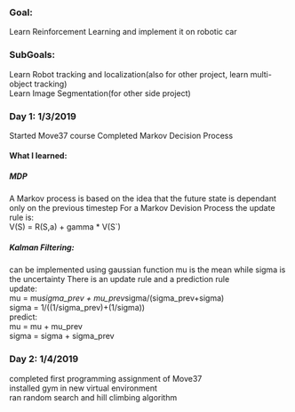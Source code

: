 ### Goal: 
Learn Reinforcement Learning and implement it on robotic car
### SubGoals:
Learn Robot tracking and localization(also for other project, learn multi-object tracking)
<br>
Learn Image Segmentation(for other side project)
### Day 1: 1/3/2019
Started Move37 course 
Completed Markov Decision Process
#### What I learned:
##### MDP
A Markov process is based on the idea that the future state is dependant only on the previous timestep
For a Markov Devision Process the update rule is:
<br>
V(S) = R(S,a) + gamma * V(S`)
##### Kalman Filtering:
can be implemented using gaussian function
mu is the mean while sigma is the uncertainty
There is an update rule and a prediction rule
<br>
update:
<br>
mu = mu*sigma_prev + mu_prev*sigma/(sigma_prev+sigma)
<br>
sigma = 1/((1/sigma_prev)+(1/sigma))
<br>
predict:
<br>
mu = mu + mu_prev
<br>
sigma = sigma + sigma_prev
### Day 2: 1/4/2019
completed first programming assignment of Move37
<br>
installed gym in new virtual environment
<br>
ran random search and hill climbing algorithm

